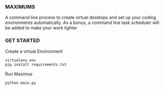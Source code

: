 ### MAXIMUMS

A command line process to create virtual desktops and set up your coding environments automatically. As a bonus, a command line task scheduler will be added to make your work lighter


### GET STARTED 

Create a virtual Environment

```cmd
virtualenv env
pip install requirements.txt
```

Run Maximus
```cmd
python main.py
```